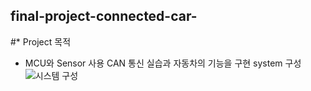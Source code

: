 ## final-project-connected-car-
#* Project 목적
* MCU와 Sensor 사용 CAN 통신 실습과 자동차의 기능을 구현
system 구성![시스템 구성](https://user-images.githubusercontent.com/112140633/201576318-856d05b6-7b2e-4334-a74e-9e39607a476f.png)

